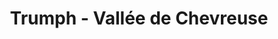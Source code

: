 ---
title: "Trumph - Vallée de Chevreuse"
url: /coignieres/trumph-vallee-de-chevreuse/
shop: moto
---